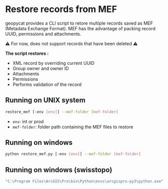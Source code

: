 # Restore records from MEF
geopycat provides a CLI script to retore multiple records saved as MEF (Metadata Exchange Format).
MEF has the advantage of packing record UUID, permissions and attachments.

:warning: For now, does not support records that have been deleted :warning:

**The script restores :**

* XML record by overriding current UUID
* Group owner and owner ID
* Attachments
* Permissions
* Performs validation of the record

## Running on UNIX system
```bash
restore_mef [-env [env]] --mef-folder [mef-folder]
```

* `env`: int or prod
* `mef-folder`: folder path containing the MEF files to restore

## Running on windows
```bash
python restore_mef.py [-env [env]] --mef-folder [mef-folder]
```
## Running on windows (swisstopo)
```bash
"C:\Program Files\ArcGIS\Pro\bin\Python\envs\arcgispro-py3\python.exe" "C:\Program Files\ArcGIS\Pro\bin\Python\envs\arcgispro-py3\scripts\restore_mef.py" [-env [env]] --mef-folder [mef-folder]
```